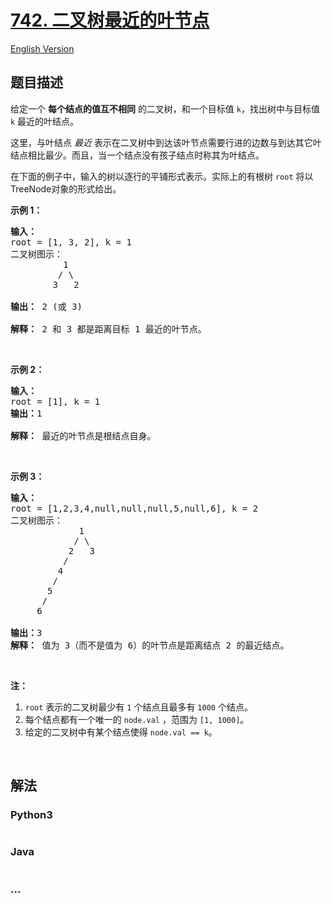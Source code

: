 # [742. 二叉树最近的叶节点](https://leetcode-cn.com/problems/closest-leaf-in-a-binary-tree)

[English Version](/solution/0700-0799/0742.Closest%20Leaf%20in%20a%20Binary%20Tree/README_EN.md)

## 题目描述

<!-- 这里写题目描述 -->

<p>给定一个 <strong>每个结点的值互不相同</strong>&nbsp;的二叉树，和一个目标值 <code>k</code>，找出树中与目标值 <code>k</code> 最近的叶结点。&nbsp;</p>

<p>这里，与叶结点 <em>最近 </em>表示在二叉树中到达该叶节点需要行进的边数与到达其它叶结点相比最少。而且，当一个结点没有孩子结点时称其为叶结点。</p>

<p>在下面的例子中，输入的树以逐行的平铺形式表示。实际上的有根树 <code>root</code> 将以TreeNode对象的形式给出。</p>

<p><strong>示例 1：</strong></p>

<pre><strong>输入：</strong>
root = [1, 3, 2], k = 1
二叉树图示：
          1
         / \
        3   2

<strong>输出：</strong> 2 (或 3)

<strong>解释：</strong> 2 和 3 都是距离目标 1 最近的叶节点。
</pre>

<p>&nbsp;</p>

<p><strong>示例 2：</strong></p>

<pre><strong>输入：</strong>
root = [1], k = 1
<strong>输出：</strong>1

<strong>解释：</strong> 最近的叶节点是根结点自身。
</pre>

<p>&nbsp;</p>

<p><strong>示例 3：</strong></p>

<pre><strong>输入：</strong>
root = [1,2,3,4,null,null,null,5,null,6], k = 2
二叉树图示：
             1
            / \
           2   3
          /
         4
        /
       5
      /
     6

<strong>输出：</strong>3
<strong>解释：</strong> 值为 3（而不是值为 6）的叶节点是距离结点 2 的最近结点。
</pre>

<p>&nbsp;</p>

<p><strong>注：</strong></p>

<ol>
	<li><code>root</code>&nbsp;表示的二叉树最少有&nbsp;<code>1</code> 个结点且最多有&nbsp;<code>1000</code> 个结点。</li>
	<li>每个结点都有一个唯一的&nbsp;<code>node.val</code>&nbsp;，范围为&nbsp;<code>[1, 1000]</code>。</li>
	<li>给定的二叉树中有某个结点使得&nbsp;<code>node.val == k</code>。</li>
</ol>

<p>&nbsp;</p>

## 解法

<!-- 这里可写通用的实现逻辑 -->

<!-- tabs:start -->

### **Python3**

<!-- 这里可写当前语言的特殊实现逻辑 -->

```python

```

### **Java**

<!-- 这里可写当前语言的特殊实现逻辑 -->

```java

```

### **...**

```

```

<!-- tabs:end -->
